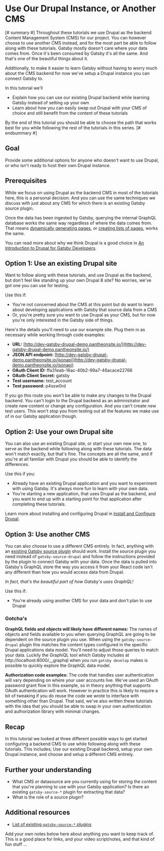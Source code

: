 # Use Our Drupal Instance, or Another CMS

[# summary #]
Throughout these tutorials we use Drupal as the backend Content Management System (CMS) for our project. You can however choose to use another CMS instead, and for the most part be able to follow along with these tutorials. Gatsby mostly doesn't care where your data comes from. Once it's been consumed by Gatsby it's all the same. And that's one of the beautiful things about it.

Additionally, to make it easier to learn Gatsby without having to worry much about the CMS backend for now we've setup a Drupal instance you can connect Gatsby to.

In this tutorial we'll

- Explain how you can use our existing Drupal backend while learning Gatsby instead of setting up your own
- Learn about how you can easily swap out Drupal with your CMS of choice and still benefit from the content of these tutorials

By the end of this tutorial you should be able to choose the path that works best for you while following the rest of the tutorials in this series.
[# endsummary #]

## Goal

Provide some additional options for anyone who doesn't want to use Drupal, or who isn't ready to host their own Drupal instance.

## Prerequisites

While we focus on using Drupal as the backend CMS in most of the tutorials here, this is a personal decision. And you can use the same techniques we discuss with just about any CMS for which there is an existing Gatsby source plugin.

Once the data has been ingested by Gatsby, querying the internal GraphQL database works the same way regardless of where the data comes from. That means [dynamically generating pages](/content/gatsby-and-drupal/dynamically-creating-pages.md), or [creating lists of pages](/content/gatsby-and-drupal/creating-lists-of-content.md), works the same.

You can read more about why we think Drupal is a good choice in [An Introduction to Drupal for Gatsby Developers](/content/gatsby-and-drupal/what-is-drupal.md).

## Option 1: Use an existing Drupal site

Want to follow along with these tutorials, and use Drupal as the backend, but don't feel like standing up your own Drupal 8 site? No worries, we've got one you can use for testing. 

Use this if:

- You're not concerned about the CMS at this point but do want to learn about developing applications with Gatsby that source data from a CMS
- Or, you're pretty sure you want to use Drupal as your CMS, but for now you're only interested in the Gatsby side of things.

Here's the details you'll need to use our example site. Plug them in as necessary while working through code examples:

- **URL:** [http://dev-gatsby-drupal-demo.pantheonsite.io/](http://dev-gatsby-drupal-demo.pantheonsite.io/)
- **JSON API endpoint:** [http://dev-gatsby-drupal-demo.pantheonsite.io/jsonapi](http://dev-gatsby-drupal-demo.pantheonsite.io/jsonapi)
- **OAuth Client ID:** ffa31eab-16ac-40b2-99a7-46acace22766
- **OAuth Client Secret:** gatsby
- **Test username:** test_account
- **Test password:** p4ssw0rd

If you go this route you won't be able to make any changes to the Drupal backend. You can't login to the Drupal backend as an administrator and create new content or change any configuration. And you can't create new test users. This won't stop you from testing out all the features we make use of in our Gatsby application though.

## Option 2: Use your own Drupal site

You can also use an existing Drupal site, or start your own new one, to serve as the backend while following along with these tutorials. The data won't match exactly, but that's fine. The concepts are all the same, and if you're at all familiar with Drupal you should be able to identify the differences.

Use this if you:

- Already have an existing Drupal application and you want to experiment with using Gatsby. It's always more fun to learn with your own data.
- You're starting a new application, that uses Drupal as the backend, and you want to end up with a starting point for that application after completing these tutorials.

Learn more about installing and configuring Drupal in [Install and Configure Drupal](/content/gatsby-and-drupal/install-and-configure-drupal.md).

## Option 3: Use another CMS

You can also choose to use a different CMS entirely. In fact, anything with an [existing Gatsby source plugin](https://www.gatsbyjs.org/plugins/?=gatsby-source-) should work. Install the source plugin you need instead of `gatsby-source-drupal` and follow the instructions provided by the plugin to connect Gatsby with your data. Once the data is pulled into Gatsby's GraphQL store the way you access it from your React code isn't any different than how you would access data from Drupal.

*In fact, that's the beautiful part of how Gatsby's uses GraphQL!*

Use this if:

- You're already using another CMS for your data and don't plan to use Drupal

### Gotcha's

**GraphQL fields and objects will likely have different names:** The names of objects and fields available to you when querying GraphQL are going to be dependent on the source plugin you use. When using the `gatsby-source-drupal` plugin this matches the content types configured in the specific Drupal applications data model. You'll need to adjust those queries to match your data. Luckily the GraphiQL tool which Gatsby includes at http://localhost:8000/__graphql when you run `gatsby develop` makes is possible to quickly explore the GraphQL data model.

**Authorization code examples:** The code that handles user authentication will vary depending on where your user accounts live. We've used an OAuth password grant flow in this example, so in theory anything that supports OAuth authentication will work. However in practice this is likely to require a bit of tweaking if you do reuse the code we wrote to interface with something other than Drupal. That said, we've also written these tutorials with the idea that you should be able to swap in your own authentication and authorization library with minimal changes.

## Recap

In this tutorial we looked at three different possible ways to get started configuring a backend CMS to use while following along with these tutorials. This includes; Use our existing Drupal backend, setup your own Drupal instance, and choose and setup a different CMS entirely.

## Further your understanding

- What CMS or datasource are you currently using for storing the content that you're planning to use with your Gatsby application? Is there an existing `gatsby-source-*` plugin for extracting that data?
- What is the role of a source plugin?

## Additional resources

- [List of existing `gatsby-source-*` plugins](https://www.gatsbyjs.org/plugins/?=gatsby-source-)

<!-- internal -->
<!-- lint disable -->
<!-- vale off -->

Add your own notes below here about anything you want to keep track of. This is a good place for links, and your video script/notes, and that kind of fun stuff ...